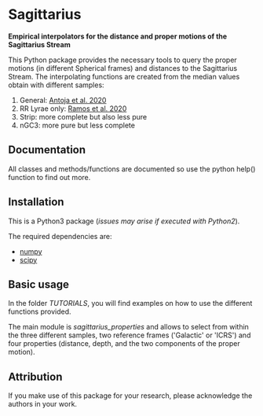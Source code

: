 # Sagittarius

**Empirical interpolators for the distance and proper motions of the Sagittarius Stream**

This Python package provides the necessary tools to query the proper motions (in different Spherical frames) and distances to the Sagittarius Stream. The interpolating functions are created from the median values obtain with different samples:
1. General: [Antoja et al. 2020](https://ui.adsabs.harvard.edu/link_gateway/2020A&A...635L...3A/doi:10.1051/0004-6361/201937145)
2. RR Lyrae only: [Ramos et al. 2020](https://ui.adsabs.harvard.edu/link_gateway/2020A&A...638A.104R/doi:10.1051/0004-6361/202037819)
  1. Strip: more complete but also less pure
  2. nGC3: more pure but less complete
  
## Documentation

All classes and methods/functions are documented so use the python help() function to find out more.


## Installation

This is a Python3 package (*issues may arise if executed with Python2*).

The required dependencies are:
* [numpy](http://www.numpy.org/)
* [scipy](http://www.scipy.org/)


## Basic usage

In the folder *TUTORIALS*, you will find examples on how to use the different functions provided.

The main module is *sagittarius_properties* and allows to select from within the three different samples, two reference frames ('Galactic' or 'ICRS') and four properties (distance, depth, and the two components of the proper motion).


## Attribution

If you make use of this package for your research, please acknowledge the authors in your work.
